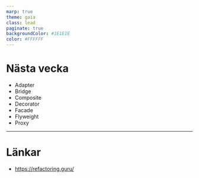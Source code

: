 ```yaml
---
marp: true
theme: gaia
class: lead
paginate: true
backgroundColor: #1E1E1E
color: #FFFFFF
---
```


# Nästa vecka

- Adapter
- Bridge
- Composite
- Decorator
- Facade
- Flyweight
- Proxy

--- 

# Länkar

- https://refactoring.guru/